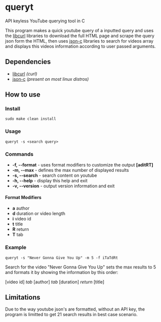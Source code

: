 # queryt
API keyless YouTube querying tool in C

This program makes a quick youtube query of a inputted query and uses the [libcurl](https://curl.se/libcurl/) libraries to download the full HTML page and scrape the query json form the HTML, then uses [json-c](https://github.com/json-c/json-c) libraries to search for videos array and displays this videos information according to user passed arguments.

## Dependencies

* [libcurl](https://curl.se/libcurl/) *(curl)*
* [json-c](https://github.com/json-c/json-c) *(present on most linux distros)*

## How to use

### Install

`sudo make clean install`

### Usage

`queryt -s <search query>`

### Commands

* **-f, --format**	-	uses format modifiers to customize the output **\[aditRT\]**
* **-m, --max**		-	defines the max number of displayed results
* **-s, --search**	-	search content on youtube
* **-h, --help**	-	display this help and exit
* **-v, --version**	-	output version information and exit

#### Format Modifiers

* **a**	author
* **d**	duration or video length
* **i**	video id
* **t**	title
* **R**	return
* **T**	tab

### Example

`queryt -s "Never Gonna Give You Up" -m 5 -f iTaTdRt`

Search for the video "Never Gonna Give You Up" sets the max results to 5 and formats it by showing the information by this order:

\[video id\] *tab* \[author\] *tab* \[duration\] *return* \[title\]

## Limitations

Due to the way youtube json's are formatted, without an API key, the program is limitted to get 21 search results in best case scenario.
